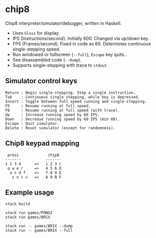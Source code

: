 # chip8

Chip8 interpreter/simulator/debugger, written in Haskell.

- Uses `Gloss` for display.
- IPS (Instructions/second). Initially 600. Changed via up/down key.
- FPS (Frames/second). Fixed in code as 60. Determines continuous single-stepping speed.
- Run windowed or fullscreen (`--full`); `Escape` key quits..
- See disassembled code (`--dump`).
- Supports single-stepping with trace to `stdout`.

## Simulator control keys

    Return : Begin single-stepping. Step a single instruction.
    Tab    : Continuous single stepping, while key is depressed.
    Insert : Toggle between full speed running and single-stepping.
    F5     : Resume running at full speed.
    F6     : Resume running at full speed (with trace).
    Up     : Increase running speed by 60 IPS.
    Down   : Decrease running speed by 60 IPS (min 60).
    Escape : Quit simulator.
    Delete : Reset simulator (except for randomness).

## Chip8 keypad mapping

     press             chip8
    -------           -------
    1 2 3 4      =>   1 2 3 C
     q w e r     =>   4 5 6 D
      a s d f    =>   7 8 9 E
       z x c v   =>   A 0 B F

## Example usage

    stack build

    stack run games/PONG2
    stack run games/BRIX

    stack run -- games/BRIX --dump
    stack run -- games/BRIX --full
